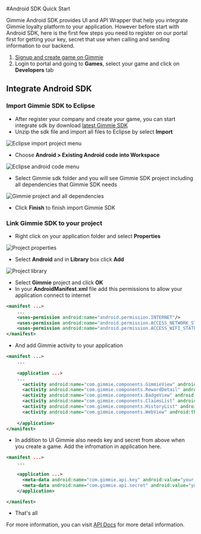 #Android SDK Quick Start

Gimmie Android SDK provides UI and API Wrapper that help you integrate Gimmie loyalty platform to your application. 
However before start with Android SDK, here is the first few steps you need to register on our portal first for getting
your key, secret that use when calling and sending information to our backend.

1. [Signup and create game on Gimmie](https://portal.gimmieworld.com/games/new)
2. Login to portal and going to __Games__, select your game and click on __Developers__ tab

## Integrate Android SDK

### Import Gimmie SDK to Eclipse

- After register your company and create your game, you can start integrate sdk by download [latest Gimmie SDK](http://gimmieworld.s3.amazonaws.com/sdk/gimmie-android-latest.zip)
- Unzip the sdk file and import all files to Eclipse by select __Import__

![Eclipse import project menu](images/android-sdk/android-sdk1.png)

- Choose __Android > Existing Android code into Workspace__

![Eclipse android code menu](images/android-sdk/android-sdk2.png)

- Select Gimmie sdk folder and you will see Gimmie SDK project including all dependencies that Gimmie SDK needs

![Gimmie project and all dependencies](images/android-sdk/android-sdk3.png) 

- Click __Finish__ to finish import Gimmie SDK

### Link Gimmie SDK to your project

- Right click on your application folder and select __Properties__

![Project properties](images/android-sdk/android-sdk4.png)

- Select __Android__ and in __Library__ box click __Add__

![Project library](images/android-sdk/android-sdk5.png)

- Select __Gimmie__ project and click __OK__
- In your __AndroidManifest.xml__ file add this permissions to allow your application connect to internet

```xml
<manifest ...>
    ...
    <uses-permission android:name="android.permission.INTERNET"/>
    <uses-permission android:name="android.permission.ACCESS_NETWORK_STATE"/>
    <uses-permission android:name="android.permission.ACCESS_WIFI_STATE" />
</manifest>
```

- And add Gimmie activity to your application

```xml
<manifest ...>
    ...
    
    <application ...>
    ...
      <activity android:name="com.gimmie.components.GimmieView" android:theme="@style/RewardCategoryPage" />
      <activity android:name="com.gimmie.components.RewardDetail" android:theme="@style/GimmieAppeaerance" />
      <activity android:name="com.gimmie.components.BadgeView" android:theme="@style/GimmieAppeaerance" />
      <activity android:name="com.gimmie.components.ClaimsList" android:theme="@style/GimmieAppeaerance" />
      <activity android:name="com.gimmie.components.HistoryList" android:theme="@style/GimmieAppeaerance" />
      <activity android:name="com.gimmie.components.WebView" android:theme="@style/GimmieAppeaerance" />
    
    </application>
</manifest>
```

- In addition to UI Gimmie also needs key and secret from above when you create a game. Add the infromation in application here.

```xml
<manifest ...>
    ...
    
    <application ...>
      <meta-data android:name="com.gimmie.api.key" android:value="your_game_key_from_portal" />
      <meta-data android:name="com.gimmie.api.secret" android:value="your_game_secret_from_portal" />
    </application>

</manifest>
```

- That's all

For more information, you can visit [API Docs](http://developer.gimmieworld.com/documentation/android/reference/packages.html) for more detail information.
